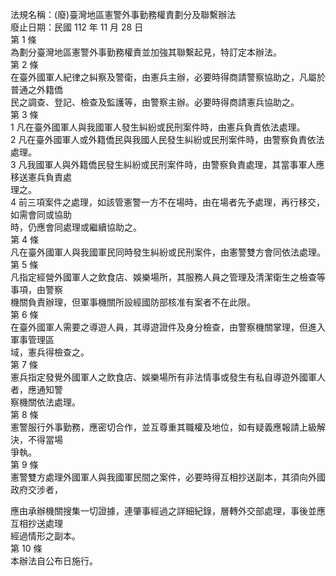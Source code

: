 法規名稱：(廢)臺灣地區憲警外事勤務權責劃分及聯繫辦法  
廢止日期：民國 112 年 11 月 28 日  
第 1 條  
為劃分臺灣地區憲警外事勤務權責並加強其聯繫起見，特訂定本辦法。  
第 2 條  
在臺外國軍人紀律之糾察及警衛，由憲兵主辦，必要時得商請警察協助之，凡屬於普通之外籍僑  
民之調查、登記、檢查及監護等，由警察主辦。必要時得商請憲兵協助之。  
第 3 條  
1 凡在臺外國軍人與我國軍人發生糾紛或民刑案件時，由憲兵負責依法處理。  
2 凡在臺外國軍人或外籍僑民與我國人民發生糾紛或民刑案件時，由警察負責依法處理。  
3 凡我國軍人與外籍僑民發生糾紛或民刑案件時，由警察負責處理，其當事軍人應移送憲兵負責處  
理之。  
4 前三項案件之處理，如該管憲警一方不在場時，由在場者先予處理，再行移交，如需會同或協助  
時，仍應會同處理或繼續協助之。  
第 4 條  
凡在臺外國軍人與我國軍民同時發生糾紛或民刑案件，由憲警雙方會同依法處理。  
第 5 條  
凡指定經營外國軍人之飲食店、娛樂場所，其服務人員之管理及清潔衛生之檢查等事項，由警察  
機關負責辦理，但軍事機關所設經國防部核准有案者不在此限。  
第 6 條  
在臺外國軍人需要之導遊人員，其導遊證件及身分檢查，由警察機關掌理，但進入軍事管理區  
域，憲兵得檢查之。  
第 7 條  
憲兵指定發覺外國軍人之飲食店、娛樂場所有非法情事或發生有私自導遊外國軍人者，應通知警  
察機關依法處理。  
第 8 條  
憲警服行外事勤務，應密切合作，並互尊重其職權及地位，如有疑義應報請上級解決，不得當場  
爭執。  
第 9 條  
憲警雙方處理外國軍人與我國軍民間之案件，必要時得互相抄送副本，其須向外國政府交涉者，  


應由承辦機關搜集一切證據，連肇事經過之詳細紀錄，層轉外交部處理，事後並應互相抄送處理  
經過情形之副本。  
第 10 條  
本辦法自公布日施行。  


